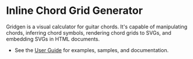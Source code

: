 # Inline Chord Grid Generator

Gridgen is a visual calculator for guitar chords. It's capable of manipulating chords, inferring chord symbols, rendering chord grids to SVGs, and embedding SVGs in HTML documents.

- See the [User Guide](etc/user-guide.html) for examples, samples, and documentation.
